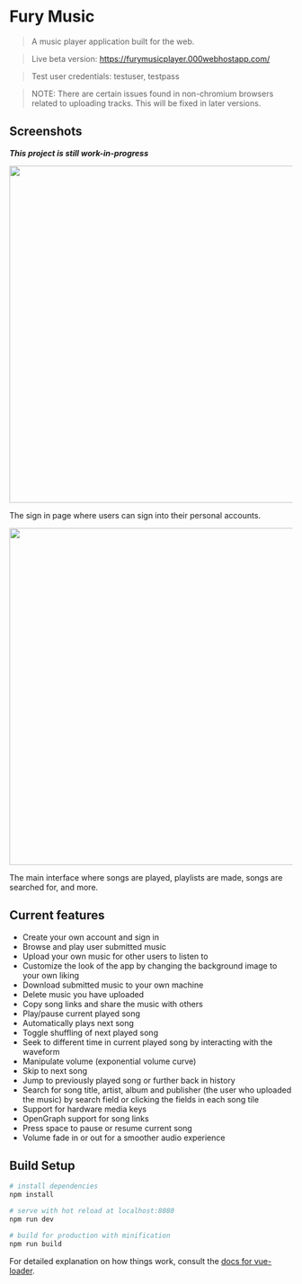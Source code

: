 # Fury Music

> A music player application built for the web.

> Live beta version: https://furymusicplayer.000webhostapp.com/


> Test user credentials: testuser, testpass


> NOTE: There are certain issues found in non-chromium browsers related to uploading tracks. This will be fixed in later versions. 

## Screenshots

***This project is still work-in-progress***

  <img src="https://user-images.githubusercontent.com/49065176/162519388-0afe13ea-2191-4cc2-bcf6-c82bbbf35e62.png" width="600"> 

The sign in page where users can sign into their personal accounts. 

  <img src="https://user-images.githubusercontent.com/49065176/162519193-56ae341a-fcb8-4886-8252-59dc641ee4f4.png" width="600">

The main interface where songs are played, playlists are made, songs are searched for, and more. 

## Current features

- Create your own account and sign in
- Browse and play user submitted music
- Upload your own music for other users to listen to
- Customize the look of the app by changing the background image to your own liking 
- Download submitted music to your own machine 
- Delete music you have uploaded
- Copy song links and share the music with others 
- Play/pause current played song
- Automatically plays next song 
- Toggle shuffling of next played song 
- Seek to different time in current played song by interacting with the waveform
- Manipulate volume (exponential volume curve) 
- Skip to next song 
- Jump to previously played song or further back in history  
- Search for song title, artist, album and publisher (the user who uploaded the music) by search field or clicking the fields in each song tile 
- Support for hardware media keys
- OpenGraph support for song links
- Press space to pause or resume current song
- Volume fade in or out for a smoother audio experience

## Build Setup

``` bash
# install dependencies
npm install

# serve with hot reload at localhost:8080
npm run dev

# build for production with minification
npm run build
```

For detailed explanation on how things work, consult the [docs for vue-loader](http://vuejs.github.io/vue-loader).
